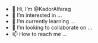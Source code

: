 - 👋 Hi, I’m @KadorAlfarag
- 👀 I’m interested in ...
- 🌱 I’m currently learning ...
- 💞️ I’m looking to collaborate on ...
- 📫 How to reach me ...

<!---
KadorAlfarag/KadorAlfarag is a ✨ special ✨ repository because its `README.md` (this file) appears on your GitHub profile.
You can click the Preview link to take a look at your changes.
--->
